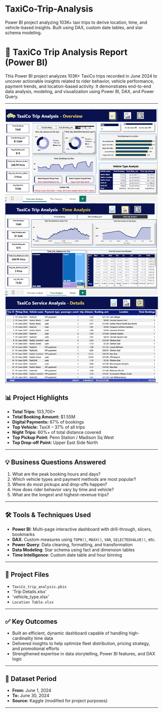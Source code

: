    


# TaxiCo-Trip-Analysis
Power BI project analyzing 103K+ taxi trips to derive location, time, and vehicle-based insights. Built using DAX, custom date tables, and star schema modeling.
# 🚕 TaxiCo Trip Analysis Report (Power BI)

This Power BI project analyzes 103K+ TaxiCo trips recorded in June 2024 to uncover actionable insights related to rider behavior, vehicle performance, payment trends, and location-based activity. It demonstrates end-to-end data analysis, modeling, and visualization using Power BI, DAX, and Power Query.

---
![Dashboard Preview](TaxiCo_1.png)
![Dashboard Preview](TaxiCo_2.png)
![Dashboard Preview](TaxiCo_3.png)

## 📊 Project Highlights

- **Total Trips:** 103,700+  
- **Total Booking Amount:** $1.55M  
- **Digital Payments:** 67% of bookings  
- **Top Vehicle:** TaxiX – 37% of all trips  
- **Night Trips:** 60%+ of total distance covered  
- **Top Pickup Point:** Penn Station / Madison Sq West  
- **Top Drop-off Point:** Upper East Side North

---

## 💡 Business Questions Answered

1. What are the peak booking hours and days?
2. Which vehicle types and payment methods are most popular?
3. Where do most pickups and drop-offs happen?
4. How does rider behavior vary by time and vehicle?
5. What are the longest and highest-revenue trips?

---

## 🛠️ Tools & Techniques Used

- **Power BI**: Multi-page interactive dashboard with drill-through, slicers, bookmarks
- **DAX**: Custom measures using `TOPN()`, `MAXX()`, `VAR`, `SELECTEDVALUE()`, etc.
- **Power Query**: Data cleaning, formatting, and transformation
- **Data Modeling**: Star schema using fact and dimension tables
- **Time Intelligence**: Custom date table and hour binning

---

## 📁 Project Files

- `TaxiCo_trip_analysis.pbix`
- 'Trip Details.xlsx' 
- 'vehicle_type.xlsx' 
- `Location Table.xlsx`

---

## ✅ Key Outcomes

- Built an efficient, dynamic dashboard capable of handling high-cardinality time data
- Delivered insights to help optimize fleet distribution, pricing strategy, and promotional efforts
- Strengthened expertise in data storytelling, Power BI features, and DAX logic

---

## 📆 Dataset Period

- **From:** June 1, 2024  
- **To:** June 30, 2024  
- **Source:** Kaggle (modified for project purposes)

---


